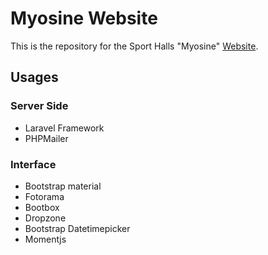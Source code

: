 # Myosine Website

This is the repository for the Sport Halls "Myosine" [Website](http://myosine-club-fitness-angers.fr/).

## Usages

### Server Side
- Laravel Framework
- PHPMailer

### Interface
- Bootstrap material
- Fotorama
- Bootbox
- Dropzone
- Bootstrap Datetimepicker
- Momentjs